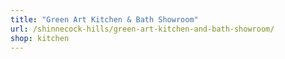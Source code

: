 ```yaml
---
title: "Green Art Kitchen & Bath Showroom"
url: /shinnecock-hills/green-art-kitchen-and-bath-showroom/
shop: kitchen
---
```


